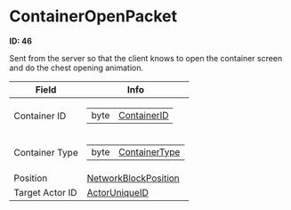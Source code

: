 # ContainerOpenPacket

__ID: 46__

Sent from the server so that the client knows to open the container screen and do the chest opening animation.

<table><thead><tr><th>Field</th><th>Info</th></tr></thead><tbody>
<tr><td>Container ID</td><td><table><tbody><tr><td>byte</td><td><a href="../enums/ContainerID.md">ContainerID</a></td></tr></tbody></table></td></tr>
<tr><td>Container Type</td><td><table><tbody><tr><td>byte</td><td><a href="../enums/ContainerType.md">ContainerType</a></td></tr></tbody></table></td></tr>
<tr><td>Position</td><td><a href="../types/NetworkBlockPosition.md">NetworkBlockPosition</a></td></tr>
<tr><td>Target Actor ID</td><td><a href="../types/ActorUniqueID.md">ActorUniqueID</a></td></tr>
</tbody></table>